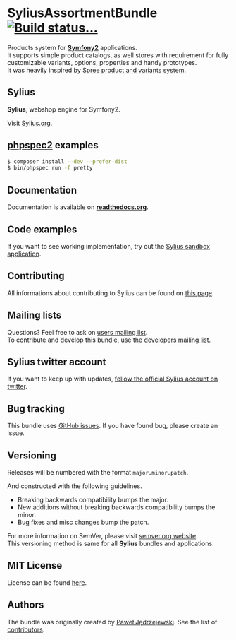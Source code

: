 SyliusAssortmentBundle [![Build status...](https://secure.travis-ci.org/Sylius/SyliusAssortmentBundle.png)](http://travis-ci.org/Sylius/SyliusAssortmentBundle)
======================

Products system for [**Symfony2**](http://symfony.com) applications.  
It supports simple product catalogs, as well stores with requirement for fully customizable variants, options, properties and handy prototypes.  
It was heavily inspired by [Spree product and variants system](http://guides.spreecommerce.com/products_and_variants.html).


Sylius
------

**Sylius**, webshop engine for Symfony2.

Visit [Sylius.org](http://sylius.org).

[phpspec2](http://phpspec.net) examples
---------------------------------------

``` bash
$ composer install --dev --prefer-dist
$ bin/phpspec run -f pretty
```

Documentation
-------------

Documentation is available on [**readthedocs.org**](http://sylius.readthedocs.org/en/latest/bundles/SyliusAssortmentBundle/index.html).

Code examples
-------------

If you want to see working implementation, try out the [Sylius sandbox application](http://github.com/Sylius/Sylius-Sandbox).

Contributing
------------

All informations about contributing to Sylius can be found on [this page](http://sylius.readthedocs.org/en/latest/contributing/index.html).

Mailing lists
-------------

Questions? Feel free to ask on [users mailing list](http://groups.google.com/group/sylius).  
To contribute and develop this bundle, use the [developers mailing list](http://groups.google.com/group/sylius-dev).

Sylius twitter account
----------------------

If you want to keep up with updates, [follow the official Sylius account on twitter](http://twitter.com/_Sylius).

Bug tracking
------------

This bundle uses [GitHub issues](https://github.com/Sylius/SyliusAssortmentBundle/issues).
If you have found bug, please create an issue.

Versioning
----------

Releases will be numbered with the format `major.minor.patch`.

And constructed with the following guidelines.

* Breaking backwards compatibility bumps the major.
* New additions without breaking backwards compatibility bumps the minor.
* Bug fixes and misc changes bump the patch.

For more information on SemVer, please visit [semver.org website](http://semver.org/).  
This versioning method is same for all **Sylius** bundles and applications.

MIT License
-----------

License can be found [here](https://github.com/Sylius/SyliusAssortmentBundle/blob/master/Resources/meta/LICENSE).

Authors
-------

The bundle was originally created by [Paweł Jędrzejewski](http://pjedrzejewski.com).
See the list of [contributors](https://github.com/Sylius/SyliusAssortmentBundle/contributors).
